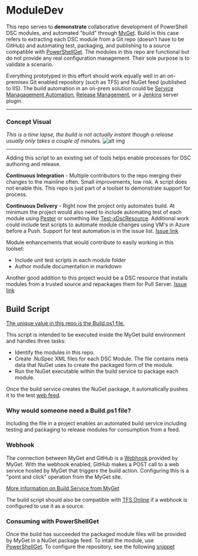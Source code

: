 # ModuleDev
This repo serves to **demonstrate** collaborative development of PowerShell DSC modules, and automated "build" through [MyGet](http://MyGet.org).  Build in this case refers to extracting each DSC module from a Git repo (doesn't have to be GitHub) and automating test, packaging, and publishing to a source compatible with [PowerShellGet](https://technet.microsoft.com/en-us/library/dn835097(v=wps.640).aspx).  The modules in this repo are functional but do not provide any real configuration management.  Their sole purpose is to validate a scenario.

Everything prototyped in this effort should work equally well in an on-premises Git enabled repository (such as TFS) and NuGet feed (published to IIS).  The build automation in an on-prem solution could be [Service Managagement Automation](https://technet.microsoft.com/en-us/library/dn469260.aspx), [Release Management](https://www.visualstudio.com/en-us/explore/release-management-vs.aspx), or a [Jenkins](http://jenkins-ci.org/) server plugin.
***
### Concept Visual
*This is a time lapse, the build is not actually instant though a release usually only takes a couple of minutes.*
![alt img](http://share.gifyoutube.com/KYdEk4.gif "Git 2 Get")
***
Adding this script to an existing set of tools helps enable processes for DSC authoring and release.

**Continuous Integration** - Multiple contributors to the repo merging their changes to the mainline often.  Small improvements, low risk.  A script does not enable this.  This repo is just part of a toolset to demonstrate support for process.

**Continuous Delivery** - Right now the project only automates build.  At minimum the project would also need to include automating test of each module using [Pester](https://github.com/pester/Pester) or something like [Test-xDscResource](https://gallery.technet.microsoft.com/scriptcenter/xDscResourceDesigne-Module-22eddb29).  Additional work could include test scripts to automate module changes using VM's in Azure before a Push.  Support for test automation is in the issue list.  [Issue link](https://github.com/mgreenegit/ModuleDev/issues/2)

Module enhancements that would contribute to easily working in this toolset:
* Include unit test scripts in each module folder
* Author module documentation in markdown

Another good addition to this project would be a DSC resource that installs modules from a trusted source and repackages them for Pull Server.  [Issue link](https://github.com/mgreenegit/ModuleDev/issues/2)

## Build Script
[The unique value in this repo is the Build.ps1 file.](./Build.ps1)

This script is intended to be executed inside the MyGet build environment and handles three tasks:

* Identify the modules in this repo.
* Create .NuSpec XML files for each DSC Module.  The file contains meta data that NuGet uses to create the packaged form of the module.
* Run the NuGet executable within the build service to package each module.

Once the build service creates the NuGet package, it automatically pushes it to the test [web feed](https://www.myget.org/F/greenenuget/Packages).

### Why would someone need a Build.ps1 file? ##
Including the file in a project enables an automated build service including testing and packaging to release modules  for consumption from a feed.

### Webhook ###
The connection between MyGet and GitHub is a [Webhook](http://docs.myget.org/docs/reference/webhooks) provided by MyGet.  With the webhook enabled, GitHub makes a POST call to a web service hosted by MyGet that triggers the build action.  Configuring this is a "point and click" operation from the MyGet site.

[More information on Build Service from MyGet](http://docs.myget.org/docs/reference/build-services)

The build script should also be compatible with [TFS Online](http://docs.myget.org/docs/how-to/use-tfs-online-git-with-myget-build-services) if a webhook is configured to use it as a source.

### Consuming with PowerShellGet ###
Once the build has succeeded the packaged module files will be provided by MyGet in a NuGet package feed.  To intall the module, use [PowerShellGet](https://technet.microsoft.com/en-us/library/dn835097(v=wps.640).aspx).  To configure the repository, see the following [snippet](https://gist.github.com/mgreenegit/6f2a80eacb045505648e)
